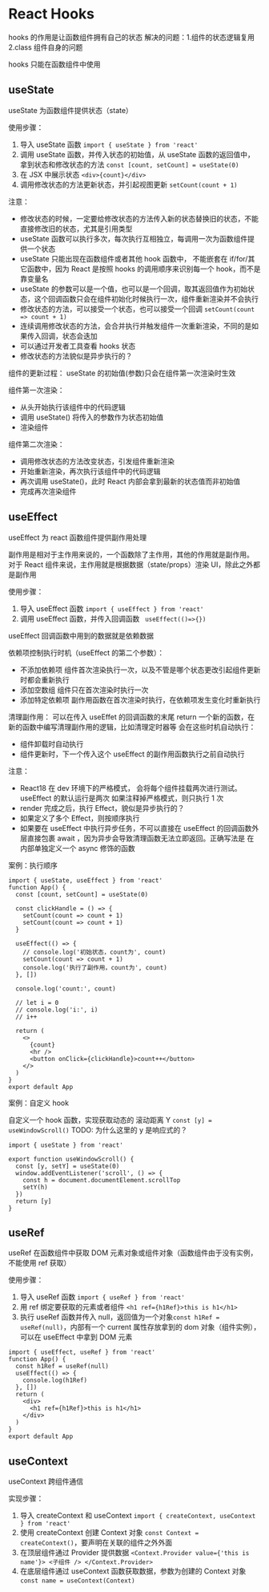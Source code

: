 # React Hooks

hooks 的作用是让函数组件拥有自己的状态
解决的问题：1.组件的状态逻辑复用 2.class 组件自身的问题

hooks 只能在函数组件中使用

## useState

useState 为函数组件提供状态（state）

使用步骤：

1. 导入 useState 函数 `import { useState } from 'react'`
2. 调用 useState 函数，并传入状态的初始值，从 useState 函数的返回值中，拿到状态和修改状态的方法 `const [count, setCount] = useState(0)`
3. 在 JSX 中展示状态 `<div>{count}</div>`
4. 调用修改状态的方法更新状态，并引起视图更新 `setCount(count + 1)`

注意：

- 修改状态的时候，一定要给修改状态的方法传入新的状态替换旧的状态，不能直接修改旧的状态，尤其是引用类型
- useState 函数可以执行多次，每次执行互相独立，每调用一次为函数组件提供一个状态
- useState 只能出现在函数组件或者其他 hook 函数中， 不能嵌套在 if/for/其它函数中，因为 React 是按照 hooks 的调用顺序来识别每一个 hook，而不是靠变量名
- useState 的参数可以是一个值，也可以是一个回调，取其返回值作为初始状态，这个回调函数只会在组件初始化时候执行一次，组件重新渲染并不会执行
- 修改状态的方法，可以接受一个状态，也可以接受一个回调 `setCount(count => count + 1)`
- 连续调用修改状态的方法，会合并执行并触发组件一次重新渲染，不同的是如果传入回调，状态会迭加
- 可以通过开发者工具查看 hooks 状态
- 修改状态的方法貌似是异步执行的？

组件的更新过程：
useState 的初始值(参数)只会在组件第一次渲染时生效

组件第一次渲染：

- 从头开始执行该组件中的代码逻辑
- 调用 useState() 将传入的参数作为状态初始值
- 渲染组件

组件第二次渲染：

- 调用修改状态的方法改变状态，引发组件重新渲染
- 开始重新渲染，再次执行该组件中的代码逻辑
- 再次调用 useState()，此时 React 内部会拿到最新的状态值而非初始值
- 完成再次渲染组件

## useEffect

useEffect 为 react 函数组件提供副作用处理

副作用是相对于主作用来说的，一个函数除了主作用，其他的作用就是副作用。
对于 React 组件来说，主作用就是根据数据（state/props）渲染 UI，除此之外都是副作用

使用步骤：

1. 导入 useEffect 函数 `import { useEffect } from 'react'`
2. 调用 useEffect 函数，并传入回调函数 ` useEffect(()=>{})`

useEffect 回调函数中用到的数据就是依赖数据

依赖项控制执行时机（useEffect 的第二个参数）：

- 不添加依赖项
  组件首次渲染执行一次，以及不管是哪个状态更改引起组件更新时都会重新执行
- 添加空数组
  组件只在首次渲染时执行一次
- 添加特定依赖项
  副作用函数在首次渲染时执行，在依赖项发生变化时重新执行

清理副作用：
可以在传入 useEffet 的回调函数的末尾 return 一个新的函数，在新的函数中编写清理副作用的逻辑，比如清理定时器等
会在这些时机自动执行：

- 组件卸载时自动执行
- 组件更新时，下一个传入这个 useEffect 的副作用函数执行之前自动执行

注意：

- React18 在 dev 环境下的严格模式， 会将每个组件挂载两次进行测试。useEffect 的默认运行是两次
  如果注释掉严格模式，则只执行 1 次
- render 完成之后，执行 Effect，貌似是异步执行的？
- 如果定义了多个 Effect，则按顺序执行
- 如果要在 useEffect 中执行异步任务，不可以直接在 useEffect 的回调函数外层直接包裹 await ，因为异步会导致清理函数无法立即返回。正确写法是 在内部单独定义一个 async 修饰的函数

案例：执行顺序

```tsx
import { useState, useEffect } from 'react'
function App() {
  const [count, setCount] = useState(0)

  const clickHandle = () => {
    setCount(count => count + 1)
    setCount(count => count + 1)
  }

  useEffect(() => {
    // console.log('初始状态，count为', count)
    setCount(count => count + 1)
    console.log('执行了副作用，count为', count)
  }, [])

  console.log('count:', count)

  // let i = 0
  // console.log('i:', i)
  // i++

  return (
    <>
      {count}
      <hr />
      <button onClick={clickHandle}>count++</button>
    </>
  )
}
export default App
```

案例：自定义 hook

自定义一个 hook 函数，实现获取动态的 滚动距离 Y `const [y] = useWindowScroll()`
TODO: 为什么这里的 y 是响应式的？

```tsx
import { useState } from 'react'

export function useWindowScroll() {
  const [y, setY] = useState(0)
  window.addEventListener('scroll', () => {
    const h = document.documentElement.scrollTop
    setY(h)
  })
  return [y]
}
```

## useRef

useRef 在函数组件中获取 DOM 元素对象或组件对象（函数组件由于没有实例，不能使用 ref 获取）

使用步骤：

1. 导入 useRef 函数 `import { useRef } from 'react'`
2. 用 ref 绑定要获取的元素或者组件 `<h1 ref={h1Ref}>this is h1</h1>`
3. 执行 useRef 函数并传入 null，返回值为一个对象`const h1Ref = useRef(null)`，内部有一个 current 属性存放拿到的 dom 对象（组件实例），可以在 useEffect 中拿到 DOM 元素

```tsx {3,9}
import { useEffect, useRef } from 'react'
function App() {
  const h1Ref = useRef(null)
  useEffect(() => {
    console.log(h1Ref)
  }, [])
  return (
    <div>
      <h1 ref={h1Ref}>this is h1</h1>
    </div>
  )
}
export default App
```

## useContext

useContext 跨组件通信

实现步骤：

1. 导入 createContext 和 useContext `import { createContext, useContext } from 'react'`
2. 使用 createContext 创建 Context 对象 `const Context = createContext()`，要声明在关联的组件之外外面
3. 在顶层组件通过 Provider 提供数据 `<Context.Provider value={'this is name'}> <子组件 /> </Context.Provider> `
4. 在底层组件通过 useContext 函数获取数据，参数为创建的 Context 对象 `const name = useContext(Context)`
